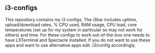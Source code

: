 ## i3-configs
This repository contains my i3 configs. The i3bar includes uptime, upload/download rates, % CPU used, RAM usage, CPU load, core temperatures (set up for my system in particular so may not work for others) and time. For these configs to work out-of-the-box one needs to have LXTerminal and Spectacle installed. If you do not want to use these apps and want to use alternative apps edit .i3/config accordingly. 

